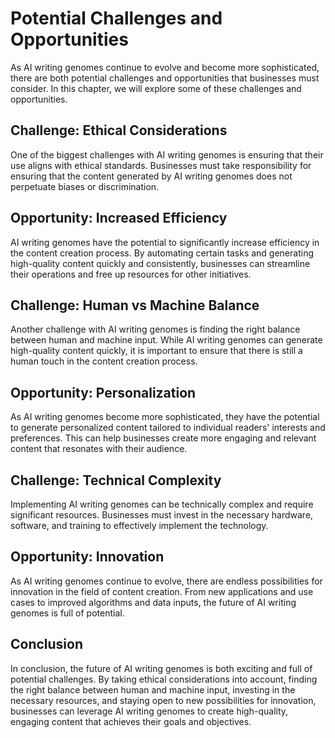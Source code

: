 Potential Challenges and Opportunities
===============================================================================

As AI writing genomes continue to evolve and become more sophisticated, there are both potential challenges and opportunities that businesses must consider. In this chapter, we will explore some of these challenges and opportunities.

Challenge: Ethical Considerations
---------------------------------

One of the biggest challenges with AI writing genomes is ensuring that their use aligns with ethical standards. Businesses must take responsibility for ensuring that the content generated by AI writing genomes does not perpetuate biases or discrimination.

Opportunity: Increased Efficiency
---------------------------------

AI writing genomes have the potential to significantly increase efficiency in the content creation process. By automating certain tasks and generating high-quality content quickly and consistently, businesses can streamline their operations and free up resources for other initiatives.

Challenge: Human vs Machine Balance
-----------------------------------

Another challenge with AI writing genomes is finding the right balance between human and machine input. While AI writing genomes can generate high-quality content quickly, it is important to ensure that there is still a human touch in the content creation process.

Opportunity: Personalization
----------------------------

As AI writing genomes become more sophisticated, they have the potential to generate personalized content tailored to individual readers' interests and preferences. This can help businesses create more engaging and relevant content that resonates with their audience.

Challenge: Technical Complexity
-------------------------------

Implementing AI writing genomes can be technically complex and require significant resources. Businesses must invest in the necessary hardware, software, and training to effectively implement the technology.

Opportunity: Innovation
-----------------------

As AI writing genomes continue to evolve, there are endless possibilities for innovation in the field of content creation. From new applications and use cases to improved algorithms and data inputs, the future of AI writing genomes is full of potential.

Conclusion
----------

In conclusion, the future of AI writing genomes is both exciting and full of potential challenges. By taking ethical considerations into account, finding the right balance between human and machine input, investing in the necessary resources, and staying open to new possibilities for innovation, businesses can leverage AI writing genomes to create high-quality, engaging content that achieves their goals and objectives.
